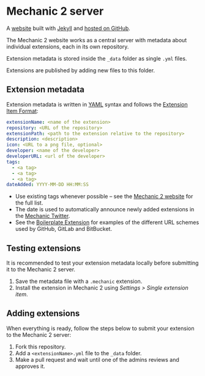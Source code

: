 Mechanic 2 server
=================

A [website][Mechanic 2 website] built with [Jekyll] and [hosted on GitHub].

The Mechanic 2 website works as a central server with metadata about individual extensions, each in its own repository.

Extension metadata is stored inside the `_data` folder as single `.yml` files.

Extensions are published by adding new files to this folder.

[Mechanic 2 website]: http://robofontmechanic.com/
[Jekyll]: http://jekyllrb.com/
[hosted on GitHub]: http://pages.github.com/
[YAML]: http://yaml.org/


Extension metadata
------------------

Extension metadata is written in [YAML] syntax and follows the [Extension Item Format]:

```yaml
extensionName: <name of the extension>
repository: <URL of the repository>
extensionPath: <path to the extension relative to the repository>
description: <description>
icon: <URL to a png file, optional>
developer: <name of the developer>
developerURL: <url of the developer>
tags:
  - <a tag>
  - <a tag>
  - <a tag>
dateAdded: YYYY-MM-DD HH:MM:SS
```

- Use existing tags whenever possible – see the [Mechanic 2 website] for the full list.
- The date is used to automatically announce newly added extensions in the [Mechanic Twitter].
- See the [Boilerplate Extension] for examples of the different URL schemes used by GitHub, GitLab and BitBucket.

[Extension Item Format]: https://robofont.com/documentation/extensions/extension-item-format/
[Mechanic Twitter]: http://twitter.com/RFMechanic
[Boilerplate Extension]: http://github.com/robodocs/rf-extension-boilerplate


Testing extensions
------------------

It is recommended to test your extension metadata locally before submitting it to the Mechanic 2 server.

1. Save the metadata file with a `.mechanic` extension.
2. Install the extension in Mechanic 2 using *Settings > Single extension item*.


Adding extensions
-----------------

When everything is ready, follow the steps below to submit your extension to the Mechanic 2 server:

1. Fork this repository.
2. Add a `<extensionName>.yml` file to the `_data` folder.
3. Make a pull request and wait until one of the admins reviews and approves it.

